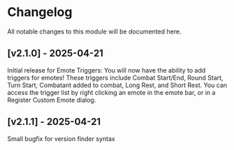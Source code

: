 # Changelog

All notable changes to this module will be documented here.

<!-- new entries get appended below -->
## [v2.1.0] - 2025-04-21
Initial release for Emote Triggers: You will now have the ability to add triggers for emotes! These triggers include Combat Start/End, Round Start, Turn Start, Combatant added to combat, Long Rest, and Short Rest. You can access the trigger list by right clicking an emote in the emote bar, or in a Register Custom Emote dialog.

## [v2.1.1] - 2025-04-21
Small bugfix for version finder syntax
